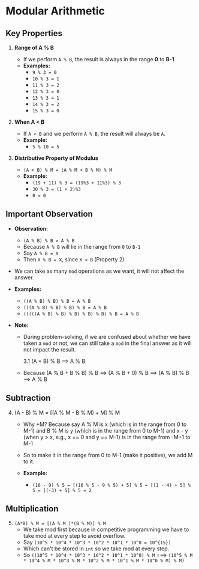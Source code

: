 # Modular Arithmetic

## Key Properties

1. **Range of A % B**

   - If we perform `A % B`, the result is always in the range **0** to **B-1**.
   - **Examples:**
     - `9 % 3 = 0`
     - `10 % 3 = 1`
     - `11 % 3 = 2`
     - `12 % 3 = 0`
     - `13 % 3 = 1`
     - `14 % 3 = 2`
     - `15 % 3 = 0`

2. **When A < B**

   - If `A < B` and we perform `A % B`, the result will always be `A`.
   - **Example:**
     - `5 % 10 = 5`

3. **Distributive Property of Modulus**
   - `(A + B) % M = (A % M + B % M) % M`
   - **Example:**
     - `(19 + 11) % 3 = (19%3 + 11%3) % 3`
     - `30 % 3 = (1 + 2)%3`
     - `0 = 0`

## Important Observation

- **Observation:**

  - `(A % B) % B = A % B`
  - Because `A % B` will lie in the range from `0` to `B-1`
  - Say `A % B = X`
  - Then `X % B = X`, since `X < B` (Property 2)

- We can take as many `mod` operations as we want, it will not affect the answer.
- **Examples:**
  - `((A % B) % B) % B = A % B`
  - `(((A % B) % B) % B) % B = A % B`
  - `(((((A % B) % B) % B) % B) % B) % B = A % B`
- **Note:**

  - During problem-solving, if we are confused about whether we have taken a `mod` or not, we can still take a `mod` in the final answer as it will not impact the result.

    3.1 (A + B) % B ==> A % B

  - Because (A % B + B % B) % B ==> (A % B + 0) % B ==> (A % B) % B ==> A % B

## Subtraction

4. (A - B) % M = [(A % M - B % M) + M] % M

   - Why +M? Because say A % M is x (which is in the range from 0 to M-1) and B % M is y (which is in the range from 0 to M-1) and x - y (when y > x, e.g., x == 0 and y == M-1) is in the range from -M+1 to M-1
   - So to make it in the range from 0 to M-1 (make it positive), we add M to it.

   - **Example:**
     - `(16 - 9) % 5 = [(16 % 5 - 9 % 5) + 5] % 5 = [(1 - 4) + 5] % 5 = [(-3) + 5] % 5 = 2`

## Multiplication

5. `(A*B) % M = [(A % M )*(B % M)] % M`
   - We take mod first because in competitive programming we have to take mod at every step to avoid overflow.
   - Say `(10^5 * 10^4 * 10^3 * 10^2 * 10^1 * 10^0 = 10^{15})`
   - Which can't be stored in `int` so we take mod at every step.
   - So `((10^5 * 10^4 * 10^3 * 10^2 * 10^1 * 10^0) % M` ===> `(10^5 % M * 10^4 % M * 10^3 % M * 10^2 % M * 10^1 % M * 10^0 % M) % M)`
